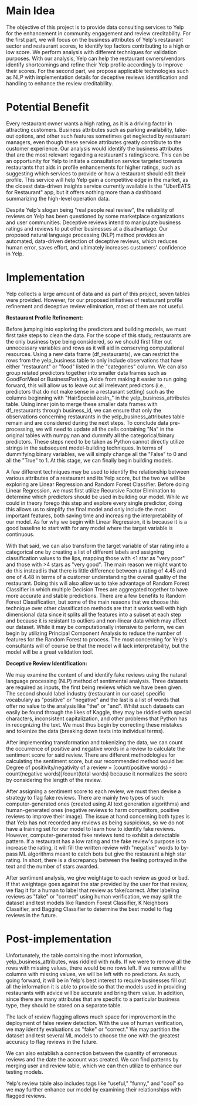 # Main Idea

The objective of this project is to provide data consulting services to Yelp for the enhancement in community engagement and review creditability. For the first part, we will focus on the business attributes of Yelp's restaurant sector and restaurant scores, to identify top factors contributing to a high or low score. We perform analysis with different techniques for validation purposes. With our analysis, Yelp can help the restaurant owners/vendors identify shortcomings and refine their Yelp profile accordingly to improve their scores. For the second part, we propose applicable technologies such as NLP with implementation details for deceptive reviews identification and handling to enhance the review creditability.

# Potential Benefit

Every restaurant owner wants a high rating, as it is a driving factor in attracting customers. Business attributes such as parking availability, take-out options, and other such features sometimes get neglected by restaurant managers, even though these service attributes greatly contribute to the customer experience. Our analysis would identify the business attributes that are the most relevant regarding a restaurant's rating/score. This can be an opportunity for Yelp to initiate a consultation service targeted towards restaurants that aids in profile enhancements for higher ratings, such as suggesting which services to provide or how a restaurant should edit their profile. This service will help Yelp gain a competitive edge in the market, as the closest data-driven insights service currently available is the "UberEATS for Restaurant" app, but it offers nothing more than a dashboard summarizing the high-level operation data.

Despite Yelp's slogan being "real people real review", the reliability of reviews on Yelp has been questioned by some marketplace organizations and user communities. Deceptive reviews intend to manipulate business ratings and reviews to put other businesses at a disadvantage. Our proposed natural language processing (NLP) method provides an automated, data-driven detection of deceptive reviews, which reduces human error, saves effort, and ultimately increases customers' confidence in Yelp.

# Implementation

Yelp collects a large amount of data and as part of this project, seven tables were provided. However, for our proposed initiatives of restaurant profile refinement and deceptive review elimination, most of them are not useful.

**Restaurant Profile Refinement:**

Before jumping into exploring the predictors and building models, we must first take steps to clean the data. For the scope of this study, restaurants are the only business type being considered, so we should first filter out unnecessary variables and rows as it will aid in conserving computational resources. Using a new data frame (df\_restaurants), we can restrict the rows from the yelp\_business table to only include observations that have either "restaurant" or "food" listed in the "categories" column. We can also group related predictors together into smaller data frames such as GoodForMeal or BusinessParking. Aside from making it easier to run going forward, this will allow us to leave out all irrelevant predictors (i.e., predictors that do not make sense in a restaurant setting) such as the columns beginning with "HairSpecializesIn\_" in the yelp\_business\_attributes table. Using inner join to merge these smaller data frames with df\_restaurants through business\_id, we can ensure that only the observations concerning restaurants in the yelp\_business\_attributes table remain and are considered during the next steps. To conclude data pre-processing, we will need to update all the cells containing "Na" in the original tables with numpy.nan and dummify all the categorical/binary predictors. These steps need to be taken as Python cannot directly utilize strings in the subsequent model-building techniques. In terms of dummifying binary variables, we will simply change all the "False" to 0 and all the "True" to 1. At this stage, we can finally begin building models.

A few different techniques may be used to identify the relationship between various attributes of a restaurant and its Yelp score, but the two we will be exploring are Linear Regression and Random Forest Classifier. Before doing Linear Regression, we must first utilize Recursive Factor Elimination to determine which predictors should be used in building our model. While we could in theory forego this step and explore every single predictor, doing this allows us to simplify the final model and only include the most important features, both saving time and increasing the interpretability of our model. As for why we begin with Linear Regression, it is because it is a good baseline to start with for any model where the target variable is continuous.

With that said, we can also transform the target variable of star rating into a categorical one by creating a list of different labels and assigning classification values to the lips, mapping those with \<1 star as "very poor" and those with \>4 stars as "very good". The main reason we might want to do this instead is that there is little difference between a rating of 4.45 and one of 4.48 in terms of a customer understanding the overall quality of the restaurant. Doing this will also allow us to take advantage of Random Forest Classifier in which multiple Decision Trees are aggregated together to have more accurate and stable predictions. There are a few benefits to Random Forest Classification, but some of the main reasons that we choose this technique over other classification methods are that it works well with high dimensional data since it splits all the features into a subset at each step and because it is resistant to outliers and non-linear data which may affect our dataset. While it may be computationally intensive to perform, we can begin by utilizing Principal Component Analysis to reduce the number of features for the Random Forest to process. The most concerning for Yelp's consultants will of course be that the model will lack interpretability, but the model will be a great validation tool.

**Deceptive Review Identification:**

We may examine the content of and identify fake reviews using the natural language processing (NLP) method of sentimental analysis. Three datasets are required as inputs, the first being reviews which we have been given. The second should label industry (restaurant in our case) specific vocabulary as "positive" or "negative" and the last is a list of words that offer no value to the analysis like "the" or "and". Whilst such datasets can easily be found through the likes of Kaggle, they may be riddled with special characters, inconsistent capitalization, and other problems that Python has in recognizing the text. We must thus begin by correcting these mistakes and tokenize the data (breaking down texts into individual terms).

After implementing transformation and tokenizing the data, we can count the occurrence of positive and negative words in a review to calculate the sentiment score for said review. There are different methodologies for calculating the sentiment score, but our recommended method would be: Degree of positivity/negativity of a review = [count(positive words) - count(negative words)]/count(total words) because it normalizes the score by considering the length of the review.

After assigning a sentiment score to each review, we must then devise a strategy to flag fake reviews. There are mainly two types of such: computer-generated ones (created using AI text generation algorithms) and human-generated ones (negative reviews to harm competitors, positive reviews to improve their image). The issue at hand concerning both types is that Yelp has not recorded any reviews as being suspicious, so we do not have a training set for our model to learn how to identify fake reviews. However, computer-generated fake reviews tend to exhibit a detectable pattern. If a restaurant has a low rating and the fake review's purpose is to increase the rating, it will fill the written review with "negative" words to by-pass ML algorithms meant to catch bots but give the restaurant a high star rating. In short, there is a discrepancy between the feeling portrayed in the text and the number of stars awarded.

After sentiment analysis, we give weightage to each review as good or bad. If that weightage goes against the star provided by the user for that review, we flag it for a human to label that review as fake/correct. After labeling reviews as "fake" or "correct" using human verification, we may split the dataset and test models like Random Forest Classifier, K Neighbors Classifier, and Bagging Classifier to determine the best model to flag reviews in the future.

# Post-implementation

Unfortunately, the table containing the most information, yelp\_business\_attributes, was riddled with nulls. If we were to remove all the rows with missing values, there would be no rows left. If we remove all the columns with missing values, we will be left with no predictors. As such, going forward, it will be in Yelp's best interest to require businesses fill out all the information it is able to provide so that the models used in providing restaurants with advice will be accurate and bring them value. In addition, since there are many attributes that are specific to a particular business type, they should be stored on a separate table.

The lack of review flagging allows much space for improvement in the deployment of false review detection. With the use of human verification, we may identify evaluations as "fake" or "correct." We may partition the dataset and test several ML models to choose the one with the greatest accuracy to flag reviews in the future.

We can also establish a connection between the quantity of erroneous reviews and the date the account was created. We can find patterns by merging user and review table, which we can then utilize to enhance our testing models.

Yelp's review table also includes tags like "useful," "funny," and "cool" so we may further enhance our model by examining their relationships with flagged reviews.
